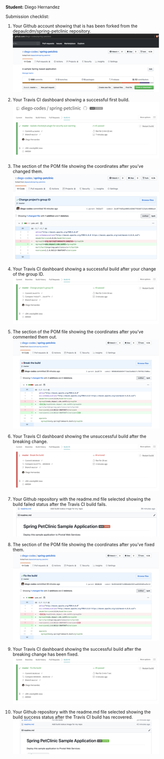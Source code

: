 **Student:** Diego Hernandez

Submission checklist:

1. Your Github account showing that is has been forked from the depaulcdm/spring-petclinic repository.
  ![Fork of repo](figures/repo-fork.png)

2. Your Travis CI dashboard showing a successful first build.
  ![First Travis CI build](figures/first-build.png)

3. The section of the POM file showing the coordinates after you’ve changed them.
  ![POM group ID change](figures/group-change.png)

4. Your Travis CI dashboard showing a successful build after your change of the group ID.
  ![Successful Travis CI build with changed group ID](figures/group-change-build.png)

5. The section of the POM file showing the coordinates after you’ve commented them out.
  ![POM comment out coordinates](figures/coords-comment.png)

6. Your Travis CI dashboard showing the unsuccessful build after the breaking change.
  ![Failing Travis CI build](figures/coords-comment-build.png)

7. Your Github repository with the readme.md file selected showing the build failed status after the Travis CI build fails.
  ![Build fail README](figures/coords-comment-readme.png)

8. The section of the POM file showing the coordinates after you’ve fixed them.
  ![POM fix](figures/coords-fix.png)

9. Your Travis CI dashboard showing the successful build after the breaking change has been fixed.
  ![Fixed Travis CI build](figures/coords-fix-build.png)

10. Your Github repository with the readme.md file selected showing the build success status after the Travis CI build has recovered.
  ![Fixed build README](figures/coords-fix-readme.png)